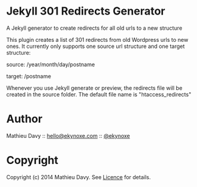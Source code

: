 Jekyll 301 Redirects Generator
========================

A Jekyll generator to create redirects for all old urls to a new structure

This plugin creates a list of 301 redirects from old Wordpress urls to new ones.
It currently only supports one source url structure and one target structure:

  source:    <olddomain>/year/month/day/postname

  target:    <newdomain>/postname

Whenever you use Jekyll generate or preview, the redirects file will be created in the source folder. The default file name is "htaccess_redirects"

Author
======

Mathieu Davy :: hello@ekynoxe.com :: [@ekynoxe](http://twitter.com/ekynoxe)


Copyright
=========

Copyright (c) 2014 Mathieu Davy. See [Licence](https://github.com/ekynoxe/JekyllRedirectsGenerator/blob/master/LICENCE) for details.